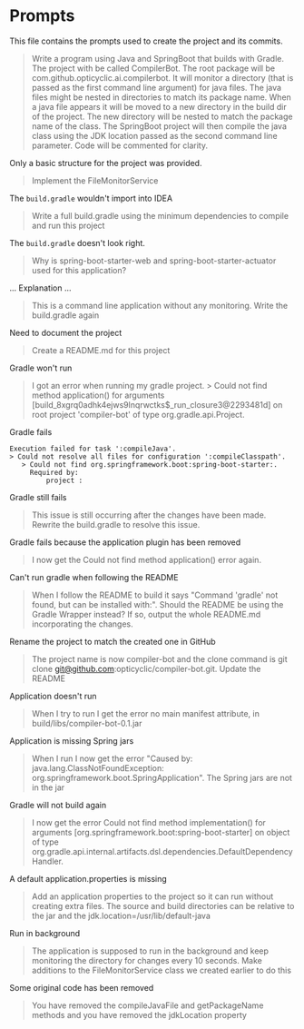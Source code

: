 # Prompts

This file contains the prompts used to create the project and its commits.

> Write a program using Java and SpringBoot that builds with Gradle. The project with be called CompilerBot. The root package will be com.github.opticyclic.ai.compilerbot. It will monitor a directory (that is passed as the first command line argument) for java files. The java files might be nested in directories to match its package name. When a java file appears it will be moved to a new directory in the build dir of the project. The new directory will be nested to match the package name of the class. The SpringBoot project will then compile the java class using the JDK location passed as the second command line parameter. Code will be commented for clarity.

Only a basic structure for the project was provided.

> Implement the FileMonitorService 

The `build.gradle` wouldn't import into IDEA

> Write a full build.gradle using the minimum dependencies to compile and run this project

The `build.gradle` doesn't look right.

> Why is spring-boot-starter-web and spring-boot-starter-actuator used for this application?

... Explanation ...

> This is a command line application without any monitoring. Write the build.gradle again

Need to document the project

> Create a README.md for this project

Gradle won't run

> I got an error when running my gradle project. > Could not find method application() for arguments [build_8xgrq0adhk4ejws9lnqrwctks$_run_closure3@2293481d] on root project 'compiler-bot' of type org.gradle.api.Project.

Gradle fails

~~~
Execution failed for task ':compileJava'.
> Could not resolve all files for configuration ':compileClasspath'.
   > Could not find org.springframework.boot:spring-boot-starter:.
     Required by:
         project :
~~~

Gradle still fails

> This issue is still occurring after the changes have been made. Rewrite the build.gradle to resolve this issue.

Gradle fails because the application plugin has been removed

> I now get the  Could not find method application() error again.

Can't run gradle when following the README

> When I follow the README to build it says 
> "Command 'gradle' not found, but can be installed with:". 
> Should the README be using the Gradle Wrapper instead? 
> If so, output the whole README.md incorporating the changes.

Rename the project to match the created one in GitHub

> The project name is now compiler-bot and the clone command is git clone git@github.com:opticyclic/compiler-bot.git. Update the README

Application doesn't run

> When I try to run I get the error no main manifest attribute, in build/libs/compiler-bot-0.1.jar

Application is missing Spring jars

> When I run I now get the error "Caused by: java.lang.ClassNotFoundException: org.springframework.boot.SpringApplication". The Spring jars are not in the jar

Gradle will not build again

> I now get the error Could not find method implementation() for arguments [org.springframework.boot:spring-boot-starter] on object of type org.gradle.api.internal.artifacts.dsl.dependencies.DefaultDependencyHandler.

A default application.properties is missing

> Add an application properties to the project so it can run without creating extra files. The source and build directories can be relative to the jar and the jdk.location=/usr/lib/default-java

Run in background

> The application is supposed to run in the background and keep monitoring the directory for changes every 10 seconds. Make additions to the FileMonitorService class we created earlier to do this

Some original code has been removed

> You have removed the compileJavaFile and getPackageName methods and you have removed the jdkLocation property
